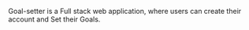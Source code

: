 Goal-setter is a Full stack web application, where users can create their account and Set their Goals.